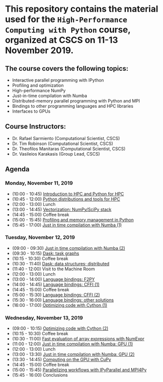 # This repository contains the material used for the `High-Performance Computing with Python` course, organized at CSCS on 11-13 November 2019.

## The course covers the following topics:
- Interactive parallel programming with IPython
- Profiling and optimization
- High-performance NumPy
- Just-in-time compilation with Numba
- Distributed-memory parallel programming with Python and MPI
- Bindings to other programming languages and HPC libraries
- Interfaces to GPUs

## Course Instructors:
- Dr. Rafael Sarmiento (Computational Scientist, CSCS)
- Dr. Tim Robinson (Computational Scientist, CSCS)
- Dr. Theofilos Manitaras (Computational Scientist, CSCS)
- Dr. Vasileios Karakasis (Group Lead, CSCS)

## Agenda
### Monday, November 11, 2019
* (10:00 - 10:45) [Introduction to HPC and Python for HPC](intro)
* (10:45 - 12:00) [Python distributions and tools for HPC](intro)
* (12:00 - 13:00) Lunch
* (13:00 - 14:45) [Vectorization: NumPy/SciPy stack](numpy)
* (14:45 - 15:00) Coffee break
* (15:00 - 15:45) [Profiling and memory management in Python](profiling)
* (15:45 - 17:00) [Just in time compilation with Numba (1)](numba)

### Tuesday, November 12, 2019
* (09:00 - 09:30) [Just in time compilation with Numba (2)](numba)
* (09:30 - 10:15) [Dask: task graphs](dask)
* (10:15 - 10:30) Coffee break
* (10:30 - 11:40) [Dask: data structures; distributed](dask)
* (11:40 - 12:00) Visit to the Machine Room
* (12:00 - 13:00) Lunch
* (13:00 - 14:00) [Language bindings: F2PY](f2py)
* (14:00 - 14:45) [Language bindings: CFFI (1)](cffi)
* (14:45 - 15:00) Coffee break
* (15:00 - 15:30) [Language bindings: CFFI (2)](cffi)
* (15:30 - 16:00) [Language bindings: other solutions](cffi)
* (16:00 - 17:00) [Optimizing code with Cython (1)](cython)

### Wednesday, November 13, 2019
* (09:00 - 10:15) [Optimizing code with Cython (2)](cython)
* (10:15 - 10:30) Coffee break
* (10:30 - 11:00) [Fast evaluation of array expressions with NumExpr](numexpr)
* (11:00 - 12:00) [Just in time compilation with Numba: GPU (1)](numba-cuda)
* (12:00 - 13:00) Lunch
* (13:00 - 13:30) [Just in time compilation with Numba: GPU (2)](numba-cuda)
* (13:30 - 14:45) [Computing on the GPU with CuPy](CuPy)
* (14:45 - 15:00) Coffee break
* (15:00 - 15:45) [Parallelizing workflows with IPyParallel and MPI4Py](ipyparallel_mpi4py)
* (15:45 - 16:00) Conclusions
